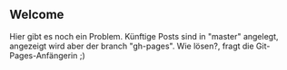 ## Welcome

Hier gibt es noch ein Problem. Künftige Posts sind in "master" angelegt, angezeigt wird aber der branch "gh-pages". 
Wie lösen?, fragt die Git-Pages-Anfängerin ;)

